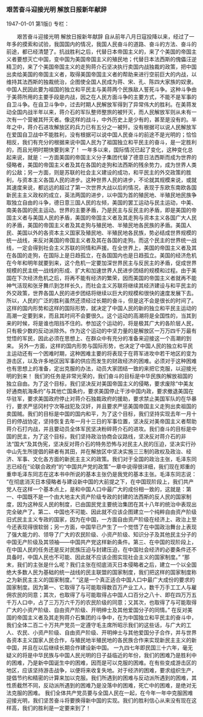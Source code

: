 ### 艰苦奋斗迎接光明  解放日报新年献辞

1947-01-01
第1版()
专栏：

　　艰苦奋斗迎接光明
    解放日报新年献辞
    自从前年八月日寇投降以来，经过了一年多的摸索和试验，我国国内的情况，我国人民奋斗的道路、奋斗的方法、奋斗的前途，都已经清楚了。抗战胜利之后，代替日本帝国主义的，来了个美国的帝国主义者要想灭亡中国，变中国为美国帝国主义的殖民地；代替日本法西斯的傀儡汪逆精卫的，来了个美国帝国主义的走狗蒋介石坚决执行卖国内战独裁的政策，把中国出卖给美国的帝国主义者，取得美国帝国主义者的帮助来进行空前巨大的内战，以维持其法西斯的独裁统治，企图使全国人民成为蒋、宋、孔、陈四大家族的奴隶。中国人民因此要为祖国的独立和平民主与美蒋两个民族敌人誓死斗争。这种斗争由于美蒋所用的主要手段是内战，因之在人民方面斗争的主要方式，不能不是军事的自卫斗争。在自卫斗争中，过去时期人民解放军得到了异常伟大的胜利。在美蒋发动全国内战半年以来，蒋介石的军队整师整旅的被歼灭，而人民解放军则从未有一次有一个营被其歼灭者。像这样的战斗，中外历史上是少有的，甚至是没有的。半年之中，蒋介石进攻解放区的兵力已有五分之一被歼。没有根据可以说人民解放军在爱国自卫战中不能胜利，没有根据可以说中国人民奋斗的前途不是光明的；恰恰相反，我们有充分的根据来说中国人民为了祖国独立和平民主的奋斗，是一定胜利的，而且光明时期快要到来了！
    一年多以来，国际情况已起了变化，这种变化总起来说，就是：一方面美国的帝国主义分子集团代替了德意日法西斯而成为世界的侵略者，美国的帝国主义者及其在各国的走狗和法西斯的残余势力，成为世界人类的公敌；另一方面，则是苏联的社会主义建设的成功，和平民主的外交政策的胜利，与资本主义各国人民的进步。这种世界人民的进步，不论就其规模来说，或就其速度来说，都远远的超过了第一次世界大战以后的情况，表现于东欧东南欧各国新民主主义政权的成立，英法两国的进步，以中国为首的殖民地、半殖民地民族争取独立自由的斗争，德日意三国人民的左倾，美国的罢工运动与民主运动，中美、南美各国的民主运动。世界的主要矛盾，乃是民主与反民主的矛盾，即是美国的帝国主义者与美国人民的矛盾，美国的帝国主义者及其走狗与资本主义各国广大人民的矛盾，美国的帝国主义者及其走狗与殖民地、半殖民地各民族的矛盾。美国人民、美国以外的各资本主义国家及殖民地、半殖民地各民族，势必结成世界规模的统一战线，来反对美国的帝国主义者及其在各国的走狗。而这个民主的世界统一战线，一定会得到社会主义苏联的同情和声援。在全世界上，美国的帝国主义者及其在各国的走狗，在国际上是日趋孤立，在各国国内也是日趋孤立。美国的经济危机在今年和明年就要到来，这个危机一定要加深世界民主与反民主的矛盾，促成世界规模的民主统一战线的形成、扩大和加速世界人民进步团结的规模和过程。由于美国在下次经济危机之后，将再不能有经济的繁荣，因而美国的帝国主义者就再不能神气活现和张牙舞爪到怎样长久，而社会主义苏联将继续其经济建设与和平民主的外交政策，世界各国人民的进步团结将继续以巨大的规模和很快的速度发展下去。所以，人民的广泛的胜利虽然还须经过长期的奋斗，但是这不会是很长的时间了。
    这样的国内形势和这样的国际形势，就决定了中国人民的新的独立和平民主运动的高潮一定要到来，而且其时间不会要很久。这个运动的高潮将是全国性的，当其到来的时候，将是谁也阻挡不住的。参加这个运动的，将是极其广大的各阶层人民，只有极少数的反动派除外。作为这个运动的中坚力量的是解放区一万万四千万最有觉悟的军民，因此必须在思想上、在群众中有充分的准备来迎接这一个高潮的到来。
    另外一方面，这样的国内形势与国际形势，也决定了中国人民的独立和平民主运动还有一个困难时期，这种困难主要的将表现于在蒋军进攻中若干地区的变为游击区，以及许多地区因军事的供应而发生的财政经济的困难。必须对于这种困难也有思想上的准备，定出克服的办法，动员大家团结一致的来把它克服，以迎接光明的到来！
    我们的任务是非常光荣的，我们奋斗的目标是中华民族的解放祖国的独立自由。为了这个目标，我们坚决反对美国帝国主义的侵略，要求废除“中美友好通商航海条约”与其他亡国条约，要求美国停止干涉中国内政，要求撤退美国在华驻军，要求美国政府停止对蒋介石独裁政府的援助，要求禁止美国军队的在华暴行，要求严惩冈村宁次等战犯及汉奸，并且要求严惩美国帝国主义走狗出卖祖国的卖国贼。我们的目标是中国的国内和平，为了这个目标，我们坚持实现去年一月十日的停战协定，坚持恢复去年一月十三日的军事位置，坚决反对美帝国主义者帮助蒋介石打内战，并且要动员全体军民坚决粉碎蒋介石的进攻。我们奋斗的目标是中国的民主，为了这个目标，我们坚持政治协商会议路线，坚决反对蒋介石的非法“国大”及其伪宪，坚决反对蒋介石的特务恐怖与对民主人民的压迫，坚决实行孙中山先生所提倡的耕者有其田，并在解放区中坚决实施三三制的政权及政治、经济、军事、文化各方面的新民主主义的政策。我们对于全国的政治主张，毛泽东同志已经在“论联合政府”的“中国共产党的政策”一章中说得很详细，我们现在郑重的重申毛泽东同志在这本书中所说的基本主张仍是我党的基本主张。毛泽东同志说：
    “在彻底消灭日本侵略者与建设新中国的大前提之下，在中国现阶段上，我们共产党人在这样一个基本点上，是和中国人口中最广大的成份相一致的，这就是：第一、中国既不是一个由大地主大资产阶级专政的封建的法西斯的反人民的国家制度，因为这种反人民的制度，已由国民党主要统治集团在其十八年的统治中表现出完全破产了。第二、中国也不可能、因此就不应该企图建立一个纯粹自由资产阶级旧式民主主义专政的国家，因为在中国，一方面自由资产阶级在经济上、政治上至今还表现得很软弱；另一方面，中国早已产生了一个觉悟了在中国政治舞台上表现了强大能力的、领导了广大的农民阶级、小资产阶级、知识分子及其他民主分子的中国无产阶级及其领袖——中国共产党这样新的条件。第三、在中国的现阶段上，在中国人民的任务还是反对民族压迫与封建压迫，在中国社会经济的必要条件还不具备时，中国人民也不可能、因此就不应该企图实现社会主义的国家制度。”
    “那末，我们的主张是什么呢？我们主张在彻底消灭日本侵略者之后，建立一个以全国绝大多数人民为基础的统一战线的民主联盟的国家制度，我们把这样的国家制度称之为新民主主义的国家制度。”
    “这是一个真正适合中国人口中最广大成份的要求的国家制度。因为第一、它取得了与可能取得数百万产业工人，数千万手工工人与雇佣农民的同意；其次，也取得了与可能取得占中国人口百分之八十、即在四万万五千万人口中，占了三万万六千万的农民阶级的同意；又其次，也取得了与可能取得广大的小资产阶级、自由资产阶级、开明绅士及其他爱国分子的同情。”
    在反对美国的帝国主义者及其走狗蒋介石集团的斗争中，在为中国独立和平民主的奋斗中，我们全体二百二十万共产党员一定遵守毛主席所昭示我们的这些话，与广大的工人、农民、小资产阶级、自由资产阶级、开明绅士与其他爱国分子合作，并与世界各资本主义国家人民合作，与殖民地半殖民地的各民族合作来实现新民主主义的新中国，并且在以后继续长期合作建设新中国。
    一九四七年即民国三十六年，毫无疑义的将是中华民族与中国人民光明的日子益临近的年份，我们的困难乃是胜利中的困难，乃是新中国诞生中的困难，因而是可以克服的困难。在有些变成游击区的地区，应该坚持游击战争，以便将来收复失地。对于经济的困难，要求组织生产，提倡节约和精密的计算来加以克服。我们所遇到的困难与反动派所遇到的困难，其性质截然不同，反动派所遇到的困难乃是没落中的困难，死亡中的困难，是绝对无法克服的困难。
    我们全体共产党员要与全国人民在一起，在今年一年中克服困难迎接光明，我们坚苦奋斗将要换得新中国的实现。我们的胜利信心从来没有现在这样高，我们的胜利是一定要来到了！
